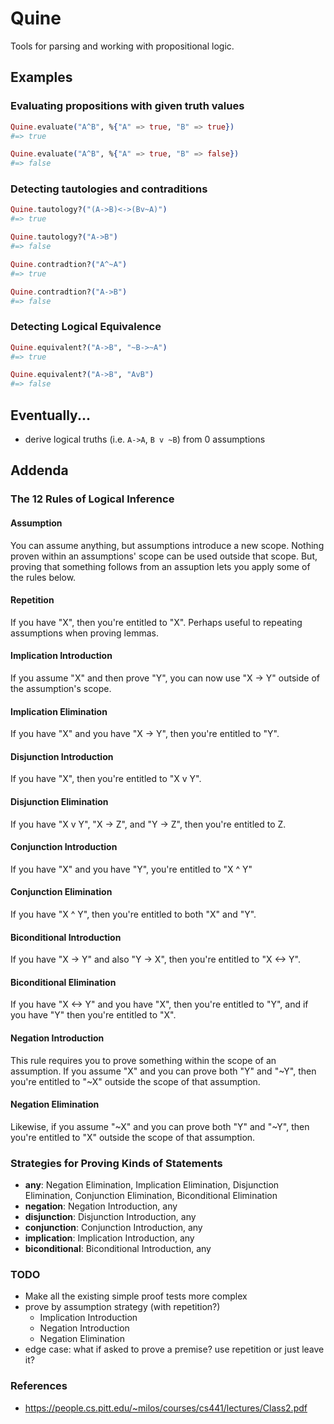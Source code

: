 # Quine

Tools for parsing and working with propositional logic.

## Examples

### Evaluating propositions with given truth values

```elixir
Quine.evaluate("A^B", %{"A" => true, "B" => true})
#=> true

Quine.evaluate("A^B", %{"A" => true, "B" => false})
#=> false
```

### Detecting tautologies and contraditions

```elixir
Quine.tautology?("(A->B)<->(Bv~A)")
#=> true

Quine.tautology?("A->B")
#=> false

Quine.contradtion?("A^~A")
#=> true

Quine.contradtion?("A->B")
#=> false
```

### Detecting Logical Equivalence

```elixir
Quine.equivalent?("A->B", "~B->~A")
#=> true

Quine.equivalent?("A->B", "AvB")
#=> false
```

## Eventually...

- derive logical truths (i.e. `A->A`, `B v ~B`) from 0 assumptions

## Addenda
### The 12 Rules of Logical Inference

#### Assumption

You can assume anything, but assumptions introduce a new scope. Nothing proven within an assumptions' scope can be used outside that scope. But, proving that something follows from an assuption lets you apply some of the rules below.

#### Repetition

If you have "X", then you're entitled to "X". Perhaps useful to repeating assumptions when proving lemmas.

#### Implication Introduction

If you assume "X" and then prove "Y", you can now use "X -> Y" outside of the assumption's scope.

#### Implication Elimination

If you have "X" and you have "X -> Y", then you're entitled to "Y".

#### Disjunction Introduction

If you have "X", then you're entitled to "X v Y".

#### Disjunction Elimination

If you have "X v Y", "X -> Z", and "Y -> Z", then you're entitled to Z.

#### Conjunction Introduction

If you have "X" and you have "Y", you're entitled to "X ^ Y"

#### Conjunction Elimination

If you have "X ^ Y", then you're entitled to both "X" and "Y".

#### Biconditional Introduction

If you have "X -> Y" and also "Y -> X", then you're entitled to "X <-> Y".

#### Biconditional Elimination

If you have "X <-> Y" and you have "X", then you're entitled to "Y", and if you have "Y" then you're entitled to "X".

#### Negation Introduction

This rule requires you to prove something within the scope of an assumption. If you assume "X" and you can prove both "Y" and "~Y", then you're entitled to "~X" outside the scope of that assumption.

#### Negation Elimination

Likewise, if you assume "~X" and you can prove both "Y" and "~Y", then you're entitled to "X" outside the scope of that assumption.

### Strategies for Proving Kinds of Statements

- **any**: Negation Elimination, Implication Elimination, Disjunction Elimination, Conjunction Elimination, Biconditional Elimination
- **negation**: Negation Introduction, any
- **disjunction**: Disjunction Introduction, any
- **conjunction**: Conjunction Introduction, any
- **implication**: Implication Introduction, any
- **biconditional**: Biconditional Introduction, any

### TODO
- Make all the existing simple proof tests more complex
- prove by assumption strategy (with repetition?)
  - Implication Introduction
  - Negation Introduction
  - Negation Elimination
- edge case: what if asked to prove a premise? use repetition or just leave it?

### References

- https://people.cs.pitt.edu/~milos/courses/cs441/lectures/Class2.pdf
